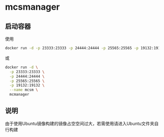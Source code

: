 # mcsmanager

## 启动容器

使用

```bash
docker run -d -p 23333:23333 -p 24444:24444 -p 25565:25565 -p 19132:19132 --name mcsm mcmanager
```
或

```bash
docker run -d \
  -p 23333:23333 \
  -p 24444:24444 \
  -p 25565:25565 \
  -p 19132:19132 \
  --name mcsm \
  mcmanager

```

## 说明

由于使用Ubuntu镜像构建的镜像占空空间过大，若需使用请进入Ubuntu文件夹自行构建